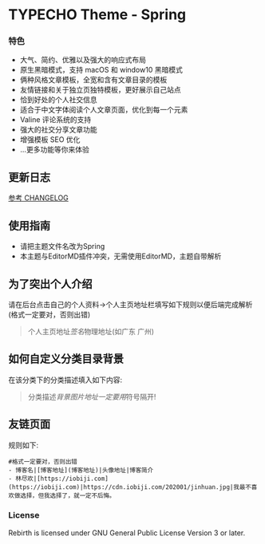 # TYPECHO Theme - Spring
### 特色
- 大气、简约、优雅以及强大的响应式布局
- 原生黑暗模式，支持 macOS 和 window10 黑暗模式
- 俩种风格文章模板，全宽和含有文章目录的模板
- 友情链接和关于独立页独特模板，更好展示自己站点
- 恰到好处的个人社交信息
- 适合于中文字体阅读个人文章页面，优化到每一个元素
- Valine 评论系统的支持
- 强大的社交分享文章功能
- 增强模板 SEO 优化
- ...更多功能等你来体验

## 更新日志
[参考 CHANGELOG](./CHANGELOG.md)

## 使用指南
* 请把主题文件名改为Spring
* 本主题与EditorMD插件冲突，无需使用EditorMD，主题自带解析
## 为了突出个人介绍
请在后台点击自己的个人资料->个人主页地址栏填写如下规则以便后端完成解析(格式一定要对，否则出错)
> 个人主页地址$签名$物理地址(如广东 广州)
## 如何自定义分类目录背景
在该分类下的分类描述填入如下内容:
> 分类描述$背景图片地址
> 一定要用$符号隔开!
## 友链页面
规则如下:
```
#格式一定要对，否则出错
- 博客名|[博客地址](博客地址)|头像地址|博客简介
- 林尽欢|[https://iobiji.com](https://iobiji.com)|https://cdn.iobiji.com/202001/jinhuan.jpg|我最不喜欢做选择，但我选择了，就一定不后悔。
```


### License

Rebirth is licensed under GNU General Public License Version 3 or later.
